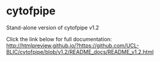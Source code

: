# cytofpipe
Stand-alone version of cytofpipe v1.2
<br>

Click the link below for full documentation:
<br>
http://htmlpreview.github.io/?https://github.com/UCL-BLIC/cytofpipe/blob/v1.2/README_docs/README_v1.2.html

